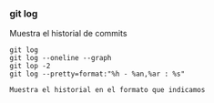 ### git log
Muestra el historial de commits

```
git log
git log --oneline --graph
git lop -2
git log --pretty=format:"%h - %an,%ar : %s"

Muestra el historial en el formato que indicamos
```
